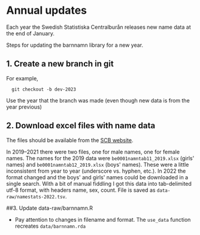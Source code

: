 # Annual updates

Each year the Swedish Statistiska Centralburån releases new name data at the end of January.

Steps for updating the barnnamn library for a new year.

## 1. Create a new branch in git

For example, 
```
  git checkout -b dev-2023
```

Use the year that the branch was made (even though new data is from the year 
previous)

## 2. Download excel files with name data

The files should be available from the [SCB 
website](http://www.scb.se/hitta-statistik/statistik-efter-amne/befolkning/amnesovergripande-statistik/namnstatistik/). 

In 2019–2021 there were two files, one for male names, one for female names. 
The names for the 2019 data were `be0001namntab11_2019.xlsx` (girls' names) and 
`be0001namntab12_2019.xlsx` (boys' names). These were a little inconsistent 
from year to year (underscore vs. hyphen, etc.). In 2022 the format changed and 
the boys' and girls' names could be downloaded in a single search. With a bit 
of manual fiddling I got this data into tab-delimited utf-8 format, with 
headers name, sex, count. File is saved as `data-raw/namestats-2022.tsv`.

##3. Update data-raw/barnnamn.R

- Pay attention to changes in filename and format. The `use_data` function 
  recreates `data/barnnamn.rda`
